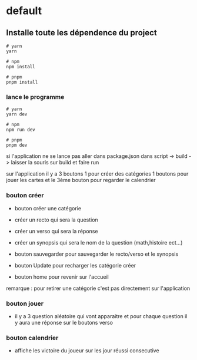 # default

## Installe toute les dépendence du project

```
# yarn
yarn

# npm
npm install

# pnpm
pnpm install
```

### lance le programme

```
# yarn
yarn dev

# npm
npm run dev

# pnpm
pnpm dev
```

si l'application ne se lance pas aller dans package.json dans script -> build -> laisser la souris sur build et faire run

sur l'application il y a 3 boutons 1 pour créer des catégories 1 boutons pour jouer les cartes et le 3ème bouton pour regarder le calendrier

### bouton créer

- bouton créer une catégorie

- créer un recto qui sera la question
- créer un verso qui sera la réponse
- créer un synopsis qui sera le nom de la question (math,histoire ect...)
- bouton sauvegarder pour sauvegarder le recto/verso et le synopsis

- bouton Update pour recharger les catégorie créer
- bouton home pour revenir sur l'accueil

remarque : pour retirer une catégorie c'est pas directement sur l'application

### bouton jouer

- il y a 3 question aléatoire qui vont apparaitre et pour chaque question il y aura une réponse sur le boutons verso

### bouton calendrier 

- affiche les victoire du joueur sur les jour réussi consecutive

